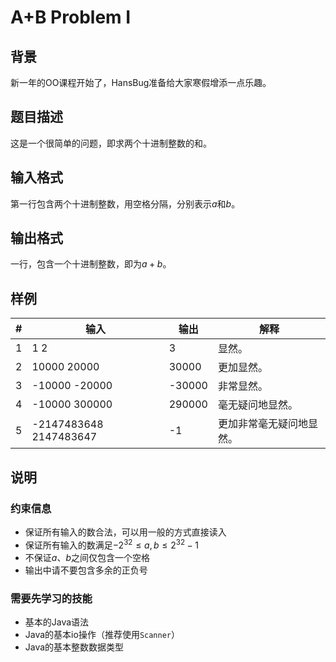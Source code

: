 # A+B Problem I

## 背景

新一年的OO课程开始了，HansBug准备给大家寒假增添一点乐趣。

## 题目描述

这是一个很简单的问题，即求两个十进制整数的和。

## 输入格式

第一行包含两个十进制整数，用空格分隔，分别表示$a$和$b$。

## 输出格式

一行，包含一个十进制整数，即为$a+b$。

## 样例

|  #   | 输入                   | 输出   | 解释                     |
| :--: | ---------------------- | ------ | ------------------------ |
|  1   | 1 2                    | 3      | 显然。                   |
|  2   | 10000 20000            | 30000  | 更加显然。               |
|  3   | -10000 -20000          | -30000 | 非常显然。               |
|  4   | -10000 300000          | 290000 | 毫无疑问地显然。         |
|  5   | -2147483648 2147483647 | -1     | 更加非常毫无疑问地显然。 |

## 说明

### 约束信息

* 保证所有输入的数合法，可以用一般的方式直接读入
* 保证所有输入的数满足$-2^{32} \leq a, b \leq 2^{32}-1$
* 不保证$a$、$b$之间仅包含一个空格
* 输出中请不要包含多余的正负号

### 需要先学习的技能

* 基本的Java语法
* Java的基本io操作（推荐使用`Scanner`）
* Java的基本整数数据类型





